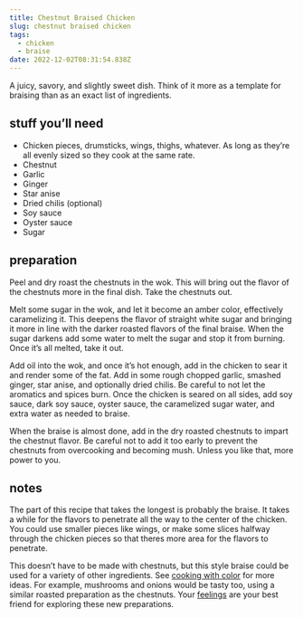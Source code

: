 ```yaml
---
title: Chestnut Braised Chicken
slug: chestnut braised chicken
tags:
  - chicken
  - braise
date: 2022-12-02T08:31:54.838Z
---
```

A juicy, savory, and slightly sweet dish. Think of it more as a template for braising than as an exact list of ingredients.

## stuff you’ll need

- Chicken pieces, drumsticks, wings, thighs, whatever. As long as they’re all evenly sized so they cook at the same rate.
- Chestnut
- Garlic
- Ginger
- Star anise
- Dried chilis (optional)
- Soy sauce
- Oyster sauce
- Sugar

## preparation

Peel and dry roast the chestnuts in the wok. This will bring out the flavor of the chestnuts more in the final dish. Take the chestnuts out.

Melt some sugar in the wok, and let it become an amber color, effectively caramelizing it. This deepens the flavor of straight white sugar and bringing it more in line with the darker roasted flavors of the final braise. When the sugar darkens add some water to melt the sugar and stop it from burning. Once it’s all melted, take it out.

Add oil into the wok, and once it’s hot enough, add in the chicken to sear it and render some of the fat. Add in some rough chopped garlic, smashed ginger, star anise, and optionally dried chilis. Be careful to not let the aromatics and spices burn. Once the chicken is seared on all sides, add soy sauce, dark soy sauce, oyster sauce, the caramelized sugar water, and extra water as needed to braise.

When the braise is almost done, add in the dry roasted chestnuts to impart the chestnut flavor. Be careful not to add it too early to prevent the chestnuts from overcooking and becoming mush. Unless you like that, more power to you.

## notes

The part of this recipe that takes the longest is probably the braise. It takes a while for the flavors to penetrate all the way to the center of the chicken. You could use smaller pieces like wings, or make some slices halfway through the chicken pieces so that theres more area for the flavors to penetrate.

This doesn’t have to be made with chestnuts, but this style braise could be used for a variety of other ingredients. See [cooking with color](/principles/cooking-with-color) for more ideas. For example, mushrooms and onions would be tasty too, using a similar roasted preparation as the chestnuts. Your [feelings](/principles/cooking-with-feelings) are your best friend for exploring these new preparations.
